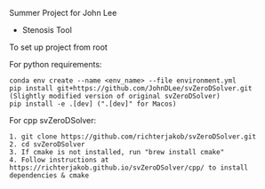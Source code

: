 Summer Project for John Lee

- Stenosis Tool

To set up project from root

For python requirements:

    conda env create --name <env_name> --file environment.yml
    pip install git+https://github.com/JohnDLee/svZeroDSolver.git (Slightly modified version of original svZeroDSolver)
    pip install -e .[dev] (".[dev]" for Macos)


For cpp svZeroDSolver:

    1. git clone https://github.com/richterjakob/svZeroDSolver.git
    2. cd svZeroDSolver
    3. If cmake is not installed, run "brew install cmake"
    4. Follow instructions at https://richterjakob.github.io/svZeroDSolver/cpp/ to install dependencies & cmake

